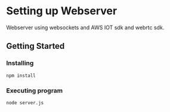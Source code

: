 # Setting up Webserver

Webserver using websockets and AWS IOT sdk and webrtc sdk.

## Getting Started

### Installing

```
npm install
```


### Executing program

```
node server.js
```
